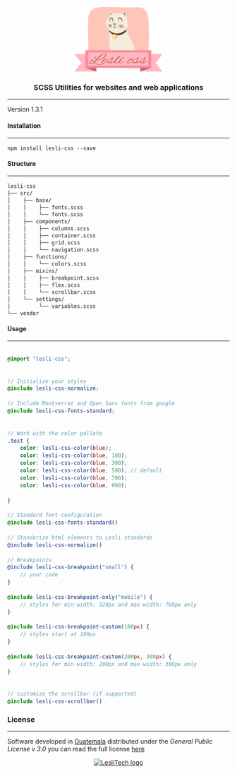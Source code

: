 <p align="center">
	<a href="#" target="_blank">
		<img alt="LesliCSS logo" width="200px" src="./lesli-css-logo.svg" />
	</a>
</p>

<h3 align="center">SCSS Utilities for websites and web applications</h3>

<hr/>

Version 1.3.1


#### Installation
--------
```console
npm install lesli-css --save
```


#### Structure
--------
```text
lesli-css  
├── src/  
│    ├── base/  
│    │    ├── fonts.scss  
│    │    └── fonts.scss  
│    ├── components/  
│    │    ├── columns.scss  
│    │    ├── container.scss  
│    │    ├── grid.scss  
│    │    └── navigation.scss  
│    ├── functions/  
│    │    └── colors.scss  
│    ├── mixins/  
│    │    ├── breakpoint.scss  
│    │    ├── flex.scss  
│    │    └── scrollbar.scss  
│    └── settings/  
│         └── variables.scss  
└── vendor  
```


#### Usage
--------
```scss

@import "lesli-css";


// Initialize your styles
@include lesli-css-normalize;

// Include Montserrat and Open Sans fonts from google
@include lesli-css-fonts-standard;


// Work with the color pallete
.test {
	color: lesli-css-color(blue);
	color: lesli-css-color(blue, 100);
	color: lesli-css-color(blue, 300);
	color: lesli-css-color(blue, 500); // default
	color: lesli-css-color(blue, 700);
	color: lesli-css-color(blue, 900);

}

// Standard font configuration
@include lesli-css-fonts-standard()

// Standarize html elements to Lesli standards
@include lesli-css-normalize()

// Breakpoints
@include lesli-css-breakpoint("small") {
	// your code
}

@include lesli-css-breakpoint-only("mobile") {
	// styles for min-width: 320px and max-width: 768px only
}

@include lesli-css-breakpoint-custom(100px) {
	// styles start at 100px
}

@include lesli-css-breakpoint-custom(200px, 300px) {
	// styles for min-width: 200px and max-width: 300px only
}


// customize the scrollbar (if supported)
@include lesli-css-scrollbar()

```


### License  
------
Software developed in [Guatemala](http://visitguatemala.com/) distributed under the *General Public License v 3.0* you can read the full license [here](http://www.gnu.org/licenses/gpl-3.0.html)

<p align="center">
	<a href="https://www.lesli.tech" target="_blank">
		<img alt="LesliTech logo" width="150" src="https://cdn.lesli.tech/leslitech/brand/leslitech-logo.svg" />
	</a>
</p>
